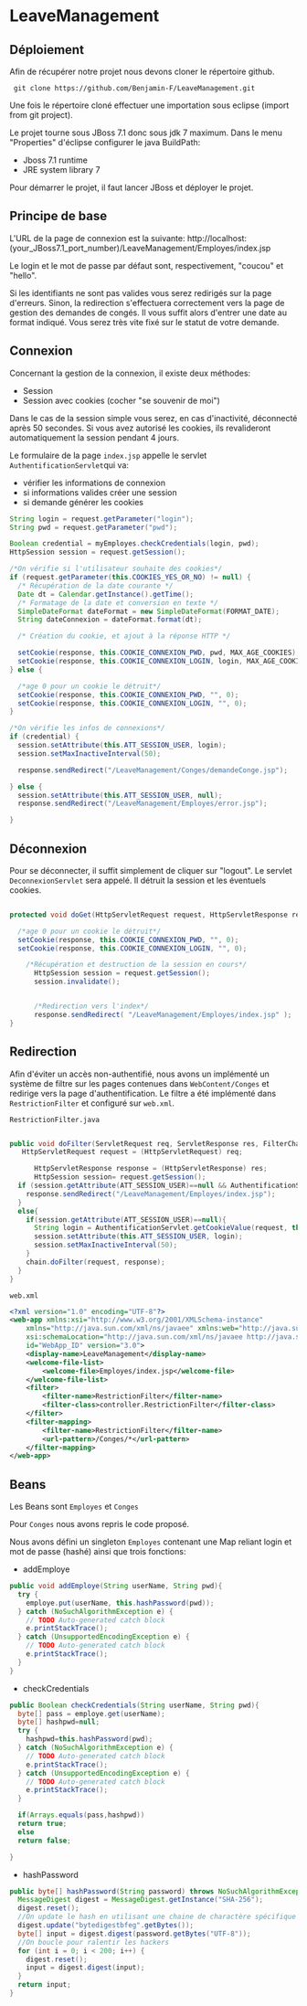 # LeaveManagement

## Déploiement
Afin de récupérer notre projet nous devons cloner le répertoire github.

<pre><code> git clone https://github.com/Benjamin-F/LeaveManagement.git
</code></pre>

Une fois le répertoire cloné effectuer une importation sous eclipse (import from git project).

Le projet tourne sous JBoss 7.1 donc sous jdk 7 maximum.
Dans le menu "Properties" d'éclipse configurer le java BuildPath:

+ Jboss 7.1 runtime
+ JRE system library 7

Pour démarrer le projet, il faut lancer JBoss  et déployer le projet.

## Principe de base

L'URL de la page de connexion est la suivante:
http://localhost:(your_JBoss7.1_port_number)/LeaveManagement/Employes/index.jsp

Le login et le mot de passe par défaut sont, respectivement, "coucou" et "hello".

Si les identifiants ne sont pas valides vous serez redirigés sur la page d'erreurs. Sinon, la redirection s'effectuera correctement vers la page de gestion des demandes de congés.
Il vous suffit alors d'entrer une date au format indiqué. Vous serez très vite fixé sur le statut de votre demande.

## Connexion

Concernant la gestion de la connexion, il existe deux méthodes:
+ Session
+ Session avec cookies (cocher "se souvenir de moi")

Dans le cas de la session simple vous serez, en cas d'inactivité, déconnecté après 50 secondes.  Si vous avez autorisé les cookies, ils revalideront automatiquement la session pendant 4 jours.


Le formulaire de la page `index.jsp` appelle le servlet `AuthentificationServlet`qui va:
+ vérifier les informations de connexion
+ si informations valides créer une session
+ si demande générer les cookies

```java
String login = request.getParameter("login");
String pwd = request.getParameter("pwd");

Boolean credential = myEmployes.checkCredentials(login, pwd);
HttpSession session = request.getSession();

/*On vérifie si l'utilisateur souhaite des cookies*/
if (request.getParameter(this.COOKIES_YES_OR_NO) != null) {
  /* Récupération de la date courante */
  Date dt = Calendar.getInstance().getTime();
  /* Formatage de la date et conversion en texte */
  SimpleDateFormat dateFormat = new SimpleDateFormat(FORMAT_DATE);
  String dateConnexion = dateFormat.format(dt);

  /* Création du cookie, et ajout à la réponse HTTP */

  setCookie(response, this.COOKIE_CONNEXION_PWD, pwd, MAX_AGE_COOKIES);
  setCookie(response, this.COOKIE_CONNEXION_LOGIN, login, MAX_AGE_COOKIES);
} else {

  /*age 0 pour un cookie le détruit*/
  setCookie(response, this.COOKIE_CONNEXION_PWD, "", 0);
  setCookie(response, this.COOKIE_CONNEXION_LOGIN, "", 0);
}

/*On vérifie les infos de connexions*/
if (credential) {
  session.setAttribute(this.ATT_SESSION_USER, login);
  session.setMaxInactiveInterval(50);

  response.sendRedirect("/LeaveManagement/Conges/demandeConge.jsp");

} else {
  session.setAttribute(this.ATT_SESSION_USER, null);
  response.sendRedirect("/LeaveManagement/Employes/error.jsp");

}


```

## Déconnexion

Pour se déconnecter, il suffit simplement de cliquer sur "logout".
Le servlet `DeconnexionServlet` sera appelé. Il détruit la session et les éventuels cookies.


```java

protected void doGet(HttpServletRequest request, HttpServletResponse response) throws ServletException, IOException {

  /*age 0 pour un cookie le détruit*/
  setCookie(response, this.COOKIE_CONNEXION_PWD, "", 0);
  setCookie(response, this.COOKIE_CONNEXION_LOGIN, "", 0);

    /*Récupération et destruction de la session en cours*/
      HttpSession session = request.getSession();
      session.invalidate();


      /*Redirection vers l'index*/
      response.sendRedirect( "/LeaveManagement/Employes/index.jsp" );
}


```


## Redirection

Afin d'éviter un accès non-authentifié, nous avons un implémenté un système de filtre sur les pages contenues dans `WebContent/Conges` et redirige vers la page d'authentification. Le filtre a été implémenté dans `RestrictionFilter` et configuré sur `web.xml`.

`RestrictionFilter.java`
```java

public void doFilter(ServletRequest req, ServletResponse res, FilterChain chain) throws IOException, ServletException {
   HttpServletRequest request = (HttpServletRequest) req;

      HttpServletResponse response = (HttpServletResponse) res;
      HttpSession session= request.getSession();
  if (session.getAttribute(ATT_SESSION_USER)==null && AuthentificationServlet.getCookieValue(request, this.COOKIE_CONNEXION_LOGIN)==null) {
    response.sendRedirect("/LeaveManagement/Employes/index.jsp");
  }
  else{
    if(session.getAttribute(ATT_SESSION_USER)==null){
      String login = AuthentificationServlet.getCookieValue(request, this.COOKIE_CONNEXION_LOGIN);
      session.setAttribute(this.ATT_SESSION_USER, login);
      session.setMaxInactiveInterval(50);
    }
    chain.doFilter(request, response);
  }
}

```

`web.xml`

``` xml
<?xml version="1.0" encoding="UTF-8"?>
<web-app xmlns:xsi="http://www.w3.org/2001/XMLSchema-instance"
	xmlns="http://java.sun.com/xml/ns/javaee" xmlns:web="http://java.sun.com/xml/ns/javaee"
	xsi:schemaLocation="http://java.sun.com/xml/ns/javaee http://java.sun.com/xml/ns/javaee/web-app_3_0.xsd"
	id="WebApp_ID" version="3.0">
	<display-name>LeaveManagement</display-name>
	<welcome-file-list>
		<welcome-file>Employes/index.jsp</welcome-file>
	</welcome-file-list>
	<filter>
		<filter-name>RestrictionFilter</filter-name>
		<filter-class>controller.RestrictionFilter</filter-class>
	</filter>
	<filter-mapping>
		<filter-name>RestrictionFilter</filter-name>
		<url-pattern>/Conges/*</url-pattern>
	</filter-mapping>
</web-app>

```

## Beans

Les Beans sont `Employes` et `Conges`

Pour `Conges` nous avons repris le code proposé.

Nous avons défini un singleton `Employes` contenant une Map reliant login et mot de passe (hashé) ainsi que trois fonctions:
+ addEmploye

```java
public void addEmploye(String userName, String pwd){
  try {
    employe.put(userName, this.hashPassword(pwd));
  } catch (NoSuchAlgorithmException e) {
    // TODO Auto-generated catch block
    e.printStackTrace();
  } catch (UnsupportedEncodingException e) {
    // TODO Auto-generated catch block
    e.printStackTrace();
  }
}

```
+ checkCredentials

```java
public Boolean checkCredentials(String userName, String pwd){
  byte[] pass = employe.get(userName);
  byte[] hashpwd=null;
  try {
    hashpwd=this.hashPassword(pwd);
  } catch (NoSuchAlgorithmException e) {
    // TODO Auto-generated catch block
    e.printStackTrace();
  } catch (UnsupportedEncodingException e) {
    // TODO Auto-generated catch block
    e.printStackTrace();
  }

  if(Arrays.equals(pass,hashpwd))
  return true;
  else
  return false;

}

```
+ hashPassword

```java
public byte[] hashPassword(String password) throws NoSuchAlgorithmException, UnsupportedEncodingException {
  MessageDigest digest = MessageDigest.getInstance("SHA-256");
  digest.reset();
  //On update le hash en utilisant une chaine de charactère spécifique
  digest.update("bytedigestbfeg".getBytes());
  byte[] input = digest.digest(password.getBytes("UTF-8"));
  //On boucle pour ralentir les hackers
  for (int i = 0; i < 200; i++) {
    digest.reset();
    input = digest.digest(input);
  }
  return input;
}
```
